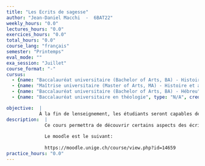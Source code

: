```yaml
---
title: "Les Ecrits de sagesse"
author: "Jean-Daniel Macchi  -  6BAT22"
weekly_hours: "0.0"
lectures_hours: "0.0"
exercices_hours: "0.0"
total_hours: "0.0"
course_lang: "français"
semester: "Printemps"
eval_mode: ""
exa_session: "Juillet"
course_format: "-"
cursus:
  - {name: "Baccalauréat universitaire (Bachelor of Arts, BA) - Histoire et anthropologie", type: "N/A", credits: "-"}
  - {name: "Maîtrise universitaire (Master of Arts, MA) - Histoire et anthropologie", type: "N/A", credits: "-"}
  - {name: "Baccalauréat universitaire (Bachelor of Arts, BA) - Hébreu", type: "N/A", credits: "-"}
  - {name: "Baccalauréat universitaire en théologie", type: "N/A", credits: "-"}

objective:  |
            À la fin de lenseignement, les étudiants seront capables de réaliser une analyse critique dune série de textes sapientiaux de la Bible hébraïque. Ils auront également saisi les principaux enjeux historiques de la littérature de sagesse dans le contexte du Proche-Orient ancien.
description:  |
              Ce cours permettra de découvrir certains aspects des écrits de Sagesse bibliques. Comprendre ce quest la Sagesse en général et comment être sage selon lAncien Testament, au regard de la tradition dIsraël et des influences reçues des autres courants de sagesse du Proche-Orient ancien. Il comportera une série danalyse de textes significatifs des livres des Proverbes et de Job.
              
              Le moodle est le suivant: 
              
              https://moodle.unige.ch/course/view.php?id=14659
practice_hours: "0.0"
---
```

